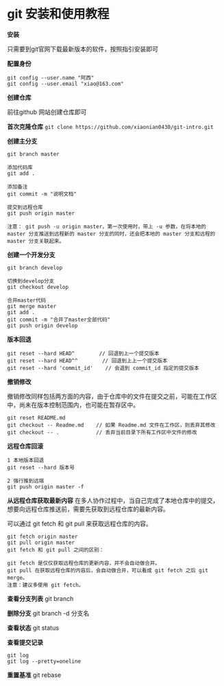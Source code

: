 # git 安装和使用教程

**安装**

只需要到git官网下载最新版本的软件，按照指引安装即可


**配置身份**
```
git config --user.name "阿西"
git config --user.email "xiao@163.com"
```

**创建仓库**

前往github 网站创建仓库即可

**首次克隆仓库**
``
git clone https://github.com/xiaonian0430/git-intro.git
``

**创建主分支**
```
git branch master

添加代码库
git add .

添加备注
git commit -m "说明文档"

提交到远程仓库 
git push origin master

注意： git push -u origin master，第一次使用时，带上 -u 参数，在将本地的 master 分支推送到远程新的 master 分支的同时，还会把本地的 master 分支和远程的 master 分支关联起来。
```

**创建一个开发分支**
```
git branch develop

切换到develop分支
git checkout develop

合并master代码
git merge master
git add .
git commit -m "合并了master全部代码"
git push origin develop
```

**版本回退**
```
git reset --hard HEAD^        // 回退到上一个提交版本
git reset --hard HEAD^^        // 回退到上上一个提交版本
git reset --hard 'commit_id'    // 会退到 commit_id 指定的提交版本
```

**撤销修改**

撤销修改同样包括两方面的内容，由于仓库中的文件在提交之前，可能在工作区中，尚未在版本控制范围内，也可能在暂存区中。
```
git reset README.md
git checkout -- Readme.md    // 如果 Readme.md 文件在工作区，则丢弃其修改
git checkout -- .            // 丢弃当前目录下所有工作区中文件的修改
```

**远程仓库回滚**
```
1 本地版本回退
git reset --hard 版本号

2 强行推到远端
git push origin master -f
```

**从远程仓库获取最新内容**
在多人协作过程中，当自己完成了本地仓库中的提交，想要向远程仓库推送前，需要先获取到远程仓库的最新内容。

可以通过 git fetch 和 git pull 来获取远程仓库的内容。
```
git fetch origin master    
git pull origin master
git fetch 和 git pull 之间的区别：

git fetch 是仅仅获取远程仓库的更新内容，并不会自动做合并。
git pull 在获取远程仓库的内容后，会自动做合并，可以看成 git fetch 之后 git merge。
注意：建议多使用 git fetch。
```

**查看分支列表**
git branch 

**删除分支**
git branch -d 分支名

**查看状态**
git status

**查看提交记录**
```
git log
git log --pretty=oneline
```

**重置基准**
git rebase 
